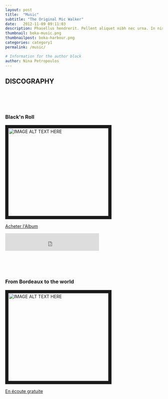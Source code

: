 ```yaml
---
layout: post
title:  "Music"
subtitle: "The Original Mic Walker"
date:   2012-11-09 09:11:03
description: Phasellus hendrerit. Pellent aliquet nibh nec urna. In nis aliquet vel, dapibus id,mattis.
thumbnail: boka-music.png
thumbnailpost: boka-harbour.png
categories: category1
permalink: /music/

# Information for the author block
author: Nina Petropoulos
---
```


## DISCOGRAPHY

<br><br><br>

### Black'n Roll

<a href="https://www.amazon.fr/Black-n-Roll-Boka-OMW/dp/B087KSYX18/ref=sr_1_1?__mk_fr_FR=%C3%85M%C3%85%C5%BD%C3%95%C3%91&dchild=1&keywords=boka+omw&qid=1588426295&sr=8-1" target="_blank"><img src="{{site.url}}/{{site.baseurl}}/assets/img/blacknroll.png"
alt="IMAGE ALT TEXT HERE" width="320" height="280" border="10" /></a>

<a href="https://www.amazon.fr/Black-n-Roll-Boka-OMW/dp/B087KSYX18/ref=sr_1_1?__mk_fr_FR=%C3%85M%C3%85%C5%BD%C3%95%C3%91&dchild=1&keywords=boka+omw&qid=1588426295&sr=8-1">Acheter l'Album</a>

<iframe src="https://open.spotify.com/follow/1/?uri=spotify:artist:4e437Rk39SMkkZfUSVI4DP&size=detail&theme=light&show-count=0" width="300" height="56" scrolling="no" frameborder="0" style="border:none; overflow:hidden;" allowtransparency="true"></iframe>

<br><br><br>

### From Bordeaux to the world

<a href="https://labelepok.bandcamp.com/album/from-bordeaux-to-the-world" target="_blank"><img src="{{site.url}}/{{site.baseurl}}/assets/img/from-bordeaux-to-the-world.png"
alt="IMAGE ALT TEXT HERE" width="320" height="280" border="10" /></a>

<a href="https://labelepok.bandcamp.com/album/from-bordeaux-to-the-world">En écoute gratuite</a>
